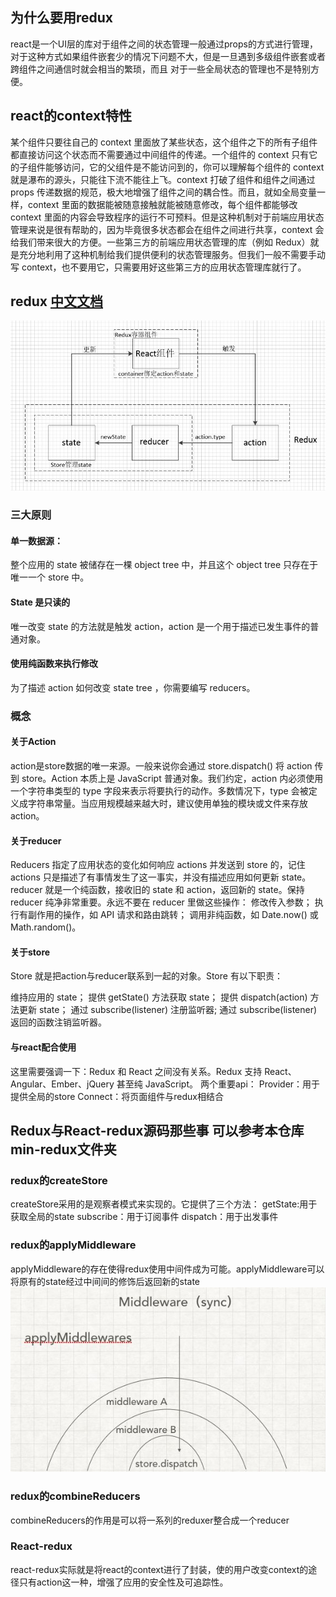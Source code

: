 ## 为什么要用redux

react是一个UI层的库对于组件之间的状态管理一般通过props的方式进行管理，对于这种方式如果组件嵌套少的情况下问题不大，但是一旦遇到多级组件嵌套或者跨组件之间通信时就会相当的繁琐，而且
对于一些全局状态的管理也不是特别方便。

## react的context特性  

某个组件只要往自己的 context 里面放了某些状态，这个组件之下的所有子组件都直接访问这个状态而不需要通过中间组件的传递。一个组件的 context 只有它的子组件能够访问，它的父组件是不能访问到的，你可以理解每个组件的 context 就是瀑布的源头，只能往下流不能往上飞。context 打破了组件和组件之间通过 props 传递数据的规范，极大地增强了组件之间的耦合性。而且，就如全局变量一样，context 里面的数据能被随意接触就能被随意修改，每个组件都能够改 context 里面的内容会导致程序的运行不可预料。但是这种机制对于前端应用状态管理来说是很有帮助的，因为毕竟很多状态都会在组件之间进行共享，context 会给我们带来很大的方便。一些第三方的前端应用状态管理的库（例如 Redux）就是充分地利用了这种机制给我们提供便利的状态管理服务。但我们一般不需要手动写 context，也不要用它，只需要用好这些第三方的应用状态管理库就行了。

## redux [中文文档](https://cn.redux.js.org/)

![Image text](https://github.com/ClimbYU/learn-redux/blob/master/readme-images/redux.jpg)

### 三大原则

#### 单一数据源：
整个应用的 state 被储存在一棵 object tree 中，并且这个 object tree 只存在于唯一一个 store 中。
#### State 是只读的
唯一改变 state 的方法就是触发 action，action 是一个用于描述已发生事件的普通对象。
#### 使用纯函数来执行修改
为了描述 action 如何改变 state tree ，你需要编写 reducers。

### 概念

#### 关于Action
action是store数据的唯一来源。一般来说你会通过 store.dispatch() 将 action 传到 store。Action 本质上是 JavaScript 普通对象。我们约定，action 内必须使用一个字符串类型的 type 字段来表示将要执行的动作。多数情况下，type 会被定义成字符串常量。当应用规模越来越大时，建议使用单独的模块或文件来存放 action。

#### 关于reducer
Reducers 指定了应用状态的变化如何响应 actions 并发送到 store 的，记住 actions 只是描述了有事情发生了这一事实，并没有描述应用如何更新 state。
reducer 就是一个纯函数，接收旧的 state 和 action，返回新的 state。保持 reducer 纯净非常重要。永远不要在 reducer 里做这些操作：
修改传入参数；
执行有副作用的操作，如 API 请求和路由跳转；
调用非纯函数，如 Date.now() 或 Math.random()。

#### 关于store
Store 就是把action与reducer联系到一起的对象。Store 有以下职责：

维持应用的 state；
提供 getState() 方法获取 state；
提供 dispatch(action) 方法更新 state；
通过 subscribe(listener) 注册监听器;
通过 subscribe(listener) 返回的函数注销监听器。

#### 与react配合使用
这里需要强调一下：Redux 和 React 之间没有关系。Redux 支持 React、Angular、Ember、jQuery 甚至纯 JavaScript。
两个重要api：
Provider：用于提供全局的store
Connect：将页面组件与redux相结合

## Redux与React-redux源码那些事 可以参考本仓库min-redux文件夹

### redux的createStore 
createStore采用的是观察者模式来实现的。它提供了三个方法：
getState:用于获取全局的state
subscribe：用于订阅事件
dispatch：用于出发事件
###  redux的applyMiddleware
applyMiddleware的存在使得redux使用中间件成为可能。applyMiddleware可以将原有的state经过中间间的修饰后返回新的state
![Image text](https://github.com/ClimbYU/learn-redux/blob/master/readme-images/applyMiddleware.jpg)
### redux的combineReducers
combineReducers的作用是可以将一系列的reduxer整合成一个reducer
### React-redux
react-redux实际就是将react的context进行了封装，使的用户改变context的途径只有action这一种，增强了应用的安全性及可追踪性。


